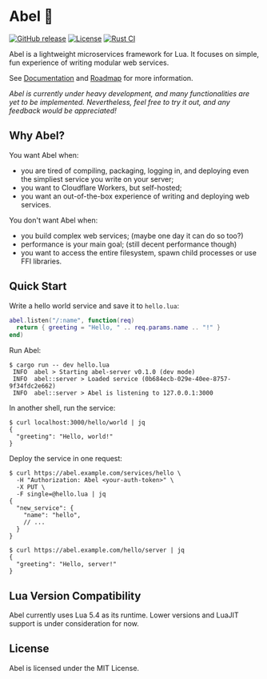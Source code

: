 # Abel 🐝

[![GitHub release](https://img.shields.io/github/v/release/hack3ric/abel)](https://github.com/hack3ric/abel/releases)
[![License](https://img.shields.io/github/license/hack3ric/abel)](https://github.com/hack3ric/abel/blob/master/LICENSE)
[![Rust CI](https://github.com/hack3ric/abel/actions/workflows/rust.yml/badge.svg)](https://github.com/hack3ric/abel/actions/workflows/rust.yml)

Abel is a lightweight microservices framework for Lua. It focuses on simple, fun experience of writing modular web services.

See [Documentation](https://hack3ric.github.io/abel-doc) and [Roadmap](https://hack3ric.github.io/abel-doc/roadmap) for more information.

*Abel is currently under heavy development, and many functionalities are yet to be implemented. Nevertheless, feel free to try it out, and any feedback would be appreciated!*

## Why Abel?

You want Abel when:

- you are tired of compiling, packaging, logging in, and deploying even the simpliest service you write on your server;
- you want to Cloudflare Workers, but self-hosted;
- you want an out-of-the-box experience of writing and deploying web services.

You don't want Abel when:

- you build complex web services; (maybe one day it can do so too?)
- performance is your main goal; (still decent performance though)
- you want to access the entire filesystem, spawn child processes or use FFI libraries.

## Quick Start

Write a hello world service and save it to `hello.lua`:
```lua
abel.listen("/:name", function(req)
  return { greeting = "Hello, " .. req.params.name .. "!" }
end)
```

Run Abel:
```console
$ cargo run -- dev hello.lua
 INFO  abel > Starting abel-server v0.1.0 (dev mode)
 INFO  abel::server > Loaded service (0b684ecb-029e-40ee-8757-9f34fdc2e662)
 INFO  abel::server > Abel is listening to 127.0.0.1:3000
```

In another shell, run the service:
```console
$ curl localhost:3000/hello/world | jq
{
  "greeting": "Hello, world!"
}
```

Deploy the service in one request:

```console
$ curl https://abel.example.com/services/hello \
  -H "Authorization: Abel <your-auth-token>" \
  -X PUT \
  -F single=@hello.lua | jq
{
  "new_service": {
    "name": "hello",
    // ...
  }
}

$ curl https://abel.example.com/hello/server | jq
{
  "greeting": "Hello, server!"
}
```

## Lua Version Compatibility

Abel currently uses Lua 5.4 as its runtime. Lower versions and LuaJIT support is under consideration for now.

## License

Abel is licensed under the MIT License.
